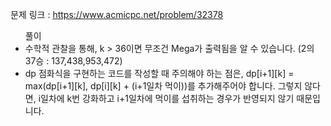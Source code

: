 문제 링크 : https://www.acmicpc.net/problem/32378

<ul> 풀이
  <li>수학적 관찰을 통해, k > 36이면 무조건 Mega가 출력됨을 알 수 있습니다. (2의 37승 : 137,438,953,472)</li>
  <li>dp 점화식을 구현하는 코드를 작성할 때 주의해야 하는 점은, dp[i+1][k] = max(dp[i+1][k], dp[i][k] + (i+1일차 먹이))를 추가해주어야 합니다. 그렇지 않다면, i일차에 k번 강화하고 i+1일차에 먹이를 섭취하는 경우가 반영되지 않기 때문입니다.</li>
</ul>
